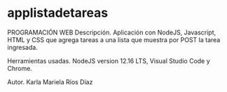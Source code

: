 # applistadetareas
PROGRAMACIÓN WEB
Descripción.
Aplicación con NodeJS, Javascript, HTML y CSS que agrega tareas a una lista que muestra por POST la tarea ingresada.

Herramientas usadas.
NodeJS version 12.16 LTS, Visual Studio Code y Chrome.

Autor.
Karla Mariela Ríos Díaz

